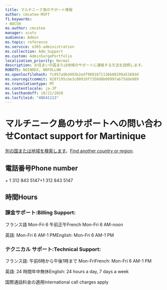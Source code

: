 ```yaml
---
title: マルチニーク島のサポート情報
author: cmcatee-MSFT
f1.keywords:
- NOCSH
ms.author: cmcatee
manager: scotv
audience: Admin
ms.topic: reference
ms.service: o365-administration
ms.collection: Adm_Support
ms.custom: AdminSurgePortfolio
localization_priority: Normal
description: お住まいの国または地域のサポートに連絡する方法を説明します。
ROBOTS: NOINDEX, NOFOLLOW
ms.openlocfilehash: fc057a9bd493b2edf9081871136b88299a5169dd
ms.sourcegitcommit: 628f195cbe3c00910f7350d8b09997a675dde989
ms.translationtype: MT
ms.contentlocale: ja-JP
ms.lasthandoff: 10/21/2020
ms.locfileid: "48641113"
---
```

# <a name="contact-support-for-martinique"></a><span data-ttu-id="62c6e-103">マルチニーク島のサポートへの問い合わせ</span><span class="sxs-lookup"><span data-stu-id="62c6e-103">Contact support for Martinique</span></span>

<span data-ttu-id="62c6e-104">[別の国または地域を検索します](../contact-support-for-business-products.md)。</span><span class="sxs-lookup"><span data-stu-id="62c6e-104">[Find another country or region](../contact-support-for-business-products.md).</span></span>

## <a name="phone-number"></a><span data-ttu-id="62c6e-105">電話番号</span><span class="sxs-lookup"><span data-stu-id="62c6e-105">Phone number</span></span>
<span data-ttu-id="62c6e-106">+ 1 312 843 5147</span><span class="sxs-lookup"><span data-stu-id="62c6e-106">+1 312 843 5147</span></span>

## <a name="hours"></a><span data-ttu-id="62c6e-107">時間</span><span class="sxs-lookup"><span data-stu-id="62c6e-107">Hours</span></span>
### <a name="billing-support"></a><span data-ttu-id="62c6e-108">課金サポート:</span><span class="sxs-lookup"><span data-stu-id="62c6e-108">Billing Support:</span></span>

<span data-ttu-id="62c6e-109">フランス語 Mon-Fri 6 午前正午</span><span class="sxs-lookup"><span data-stu-id="62c6e-109">French Mon-Fri 6 AM-noon</span></span>

<span data-ttu-id="62c6e-110">英語: Mon-Fri 6 AM-1 PM</span><span class="sxs-lookup"><span data-stu-id="62c6e-110">English: Mon-Fri 6 AM-1 PM</span></span>

### <a name="technical-support"></a><span data-ttu-id="62c6e-111">テクニカル サポート:</span><span class="sxs-lookup"><span data-stu-id="62c6e-111">Technical Support:</span></span>

<span data-ttu-id="62c6e-112">フランス語: 午前6時から午後1時まで Mon-Fri</span><span class="sxs-lookup"><span data-stu-id="62c6e-112">French: Mon-Fri 6 AM-1 PM</span></span>

<span data-ttu-id="62c6e-113">英語: 24 時間年中無休</span><span class="sxs-lookup"><span data-stu-id="62c6e-113">English: 24 hours a day, 7 days a week</span></span>

<span data-ttu-id="62c6e-114">国際通話料金の適用</span><span class="sxs-lookup"><span data-stu-id="62c6e-114">International call charges apply</span></span>
